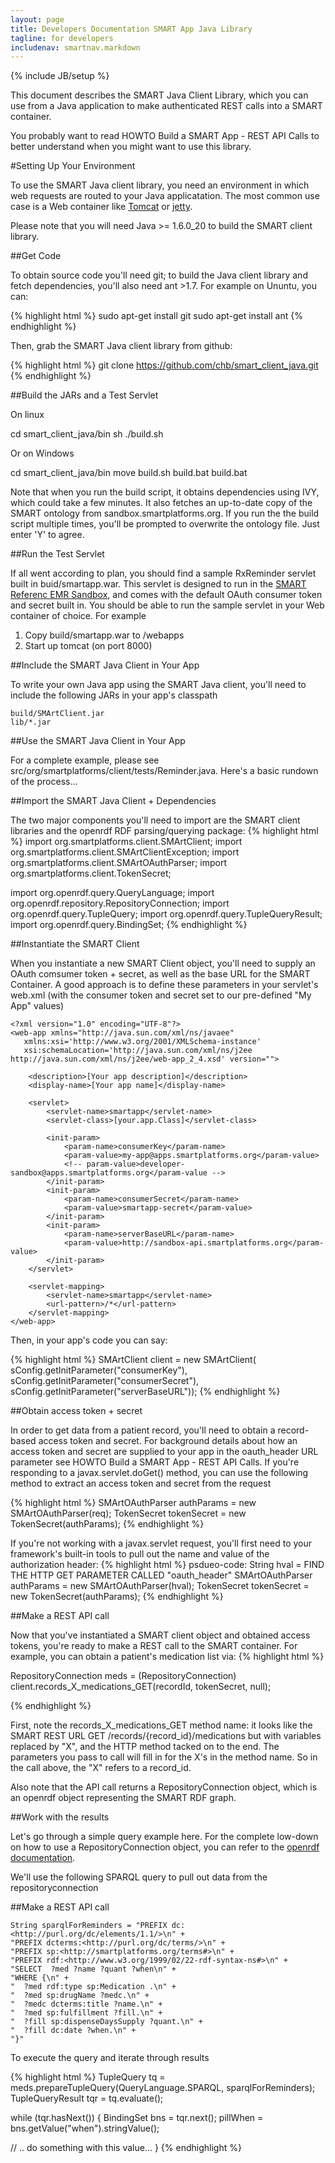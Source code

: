 ```yaml
---
layout: page
title: Developers Documentation SMART App Java Library
tagline: for developers
includenav: smartnav.markdown
---
```

{% include JB/setup %}

<div id="toc"> </div>

This document describes the SMART Java Client Library, which you can use from a Java application to make authenticated REST calls into a SMART container.

You probably want to read HOWTO Build a SMART App - REST API Calls to better understand when you might want to use this library. 

#Setting Up Your Environment

To use the SMART Java client library, you need an environment in which web requests are routed to your Java applicatation. The most common use case is a Web container like [Tomcat](http://tomcat.apache.org/) or [jetty](http://jetty.codehaus.org/jetty/).

Please note that you will need Java >= 1.6.0_20 to build the SMART client library. 

##Get Code

To obtain source code you'll need git; to build the Java client library and fetch dependencies, you'll also need ant >1.7. For example on Ununtu, you can:

{% highlight html %}
sudo apt-get install git
sudo apt-get install ant
{% endhighlight  %}

Then, grab the SMART Java client library from github:

{% highlight html %}
git clone https://github.com/chb/smart_client_java.git
{% endhighlight  %}

##Build the JARs and a Test Servlet

On linux

  cd smart_client_java/bin
  sh ./build.sh

Or on Windows

  cd smart_client_java/bin
  move build.sh build.bat
  build.bat

Note that when you run the build script, it obtains dependencies using IVY, which could take a few minutes. It also fetches an up-to-date copy of the SMART ontology from sandbox.smartplatforms.org. If you run the the build script multiple times, you'll be prompted to overwrite the ontology file. Just enter 'Y' to agree.

##Run the Test Servlet

If all went according to plan, you should find a sample RxReminder servlet built in buid/smartapp.war. This servlet is designed to run in the [SMART Referenc EMR Sandbox](http://sandbox.smartplatforms.org/), and comes with the default OAuth consumer token and secret built in. You should be able to run the sample servlet in your Web container of choice. For example

 1. Copy build/smartapp.war to <tomcat-directory>/webapps
 2. Start up tomcat (on port 8000)

##Include the SMART Java Client in Your App

To write your own Java app using the SMART Java client, you'll need to include the following JARs in your app's classpath

    build/SMArtClient.jar
    lib/*.jar

##Use the SMART Java Client in Your App

For a complete example, please see src/org/smartplatforms/client/tests/Reminder.java. Here's a basic rundown of the process...

##Import the SMART Java Client + Dependencies

The two major components you'll need to import are the SMART client libraries and the openrdf RDF parsing/querying package:
{% highlight html %}
import org.smartplatforms.client.SMArtClient;
import org.smartplatforms.client.SMArtClientException;
import org.smartplatforms.client.SMArtOAuthParser;
import org.smartplatforms.client.TokenSecret;

import org.openrdf.query.QueryLanguage;
import org.openrdf.repository.RepositoryConnection;
import org.openrdf.query.TupleQuery;
import org.openrdf.query.TupleQueryResult;
import org.openrdf.query.BindingSet;
{% endhighlight  %}

##Instantiate the SMART Client

When you instantiate a new SMART Client object, you'll need to supply an OAuth comsumer token + secret, as well as the base URL for the SMART Container. A good approach is to define these parameters in your servlet's web.xml (with the consumer token and secret set to our pre-defined "My App" values)


	<?xml version="1.0" encoding="UTF-8"?>
	<web-app xmlns="http://java.sun.com/xml/ns/javaee"
	   xmlns:xsi='http://www.w3.org/2001/XMLSchema-instance'
	   xsi:schemaLocation='http://java.sun.com/xml/ns/j2ee http://java.sun.com/xml/ns/j2ee/web-app_2_4.xsd' version="">
	
		<description>[Your app description]</description>
		<display-name>[Your app name]</display-name>
	
		<servlet>
			<servlet-name>smartapp</servlet-name>
			<servlet-class>[your.app.Class]</servlet-class>
	
			<init-param>
				<param-name>consumerKey</param-name>
				<param-value>my-app@apps.smartplatforms.org</param-value>
				<!-- param-value>developer-sandbox@apps.smartplatforms.org</param-value -->
			</init-param>
			<init-param>
				<param-name>consumerSecret</param-name>
				<param-value>smartapp-secret</param-value>
			</init-param>
			<init-param>
				<param-name>serverBaseURL</param-name>
				<param-value>http://sandbox-api.smartplatforms.org</param-value>
			</init-param>
		</servlet>
	
		<servlet-mapping>
			<servlet-name>smartapp</servlet-name>
			<url-pattern>/*</url-pattern>
		</servlet-mapping>
	</web-app>



Then, in your app's code you can say:

{% highlight html %}
SMArtClient client = new SMArtClient(
  sConfig.getInitParameter("consumerKey"),
  sConfig.getInitParameter("consumerSecret"),
  sConfig.getInitParameter("serverBaseURL"));
{% endhighlight  %}

##Obtain access token + secret

In order to get data from a patient record, you'll need to obtain a record-based access token and secret. For background details about how an access token and secret are supplied to your app in the oauth_header URL parameter see HOWTO Build a SMART App - REST API Calls. If you're responding to a javax.servlet.doGet() method, you can use the following method to extract an access token and secret from the request

{% highlight html %}
  SMArtOAuthParser authParams = new SMArtOAuthParser(req);
  TokenSecret tokenSecret = new TokenSecret(authParams);
{% endhighlight  %}

If you're not working with a javax.servlet request, you'll first need to your framework's built-in tools to pull out the name and value of the authorization header:
{% highlight html %}
  psdueo-code:
    String hval  = FIND THE HTTP GET PARAMETER CALLED "oauth_header"
    SMArtOAuthParser authParams = new SMArtOAuthParser(hval);
    TokenSecret tokenSecret = new TokenSecret(authParams);
{% endhighlight  %}

##Make a REST API call

Now that you've instantiated a SMART client object and obtained access tokens, you're ready to make a REST call to the SMART container. For example, you can obtain a patient's medication list via:
{% highlight html %}

RepositoryConnection meds = (RepositoryConnection) client.records_X_medications_GET(recordId, tokenSecret, null);
  
{% endhighlight  %}

First, note the records_X_medications_GET method name: it looks like the SMART REST URL GET /records/{record_id}/medications but with variables replaced by "X", and the HTTP method tacked on to the end. The parameters you pass to call will fill in for the X's in the method name. So in the call above, the "X" refers to a record_id.

Also note that the API call returns a RepositoryConnection object, which is an openrdf object representing the SMART RDF graph.

##Work with the results

Let's go through a simple query example here. For the complete low-down on how to use a RepositoryConnection object, you can refer to the [openrdf documentation](http://www.openrdf.org/doc/sesame2/api/org/openrdf/repository/RepositoryConnection.html).

We'll use the following SPARQL query to pull out data from the repositoryconnection

##Make a REST API call


	String sparqlForReminders = "PREFIX dc:<http://purl.org/dc/elements/1.1/>\n" + 
	"PREFIX dcterms:<http://purl.org/dc/terms/>\n" + 
	"PREFIX sp:<http://smartplatforms.org/terms#>\n" + 
	"PREFIX rdf:<http://www.w3.org/1999/02/22-rdf-syntax-ns#>\n" + 
	"SELECT  ?med ?name ?quant ?when\n" + 
	"WHERE {\n" + 
	"  ?med rdf:type sp:Medication .\n" + 
	"  ?med sp:drugName ?medc.\n" + 
	"  ?medc dcterms:title ?name.\n" + 
	"  ?med sp:fulfillment ?fill.\n" + 
	"  ?fill sp:dispenseDaysSupply ?quant.\n" + 
	"  ?fill dc:date ?when.\n" + 
	"}"


To execute the query and iterate through results

{% highlight html %}
TupleQuery tq = meds.prepareTupleQuery(QueryLanguage.SPARQL, sparqlForReminders);
TupleQueryResult tqr = tq.evaluate();

while (tqr.hasNext()) {
  BindingSet bns = tqr.next();
  pillWhen = bns.getValue("when").stringValue();

  // .. do something with this value...
}
{% endhighlight  %}

